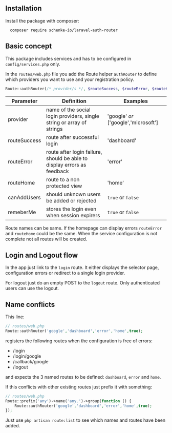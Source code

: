 ## Installation

Install the package with composer:

```bash
  composer require schenke-io/laravel-auth-router
```

## Basic concept

This package includes services and has to be configured in `config/services.php` only.

In the `routes/web.php` file you add the Route helper `authRouter` to define which providers
you want to use and your registration policy.

```php
Route::authRouter(/* provider/s */, $routeSuccess, $routeError, $routeHome, $canAddUsers);
```

| Parameter    | Definition                                                              | Examples                              |
|--------------|-------------------------------------------------------------------------|---------------------------------------|
| provider     | name of the social login providers, single string or array of strings   | 'google'  _or_ ['google','microsoft'] |
| routeSuccess | route after successful login                                            | 'dashboard'                           |
| routeError   | route after login failure, should be able to display errors as feedback | 'error'                               |
| routeHome    | route to a non protected view                                           | 'home'                                |  
| canAddUsers  | should unknown users be added or rejected                               | `true` or `false`                     |  
| remeberMe    | stores the login even when session expirers                             | `true` or `false`                     |  

Route names can be same. If the homepage can display errors `routeError` and `routeHome` could be the same.
When the service configuration is not complete not all routes will be created.

## Login and Logout flow

In the app just  link to the `login` route.
It either displays the  selector page, configuration errors or redirect to a single login provider.

For logout just do an empty POST to the `logout` route. Only authenticated users can use the logout.

## Name conflicts

This line:
```php
// routes/web.php
Route::authRouter('google','dashboard','error','home',true);
``` 
registers the following routes when the configuration is free of errors:
- /login
- /login/google
- /callback/google
- /logout

and expects the 3 named routes to be defined: `dashboard`, `error` and `home`.

If this conflicts with other existing routes just prefix it with something:
```php
// routes/web.php
Route::prefix('any')->name('any.')->group(function () {
    Route::authRouter('google','dashboard','error','home',true);
});
``` 

Just use `php artisan route:list` to see which names and routes have been added.


